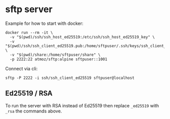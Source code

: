 # sftp server

Example for how to start with docker:

```shell
docker run --rm -it \
  -v "$(pwd)/ssh/ssh_host_ed25519:/etc/ssh/ssh_host_ed25519_key" \
  -v "$(pwd)/ssh/ssh_client_ed25519.pub:/home/sftpuser/.ssh/keys/ssh_client_ed25519.pub:ro" \
  -v "$(pwd)/share:/home/sftpuser/share" \
  -p 2222:22 atmoz/sftp:alpine sftpuser::1001
```

Connect via cli:

```shell
sftp -P 2222 -i ssh/ssh_client_ed25519 sftpuser@localhost
```

## Ed25519 / RSA

To run the server with RSA instead of Ed25519 then replace `_ed25519` with `_rsa` the commands above.